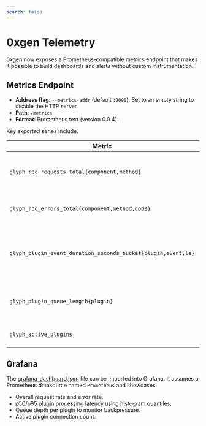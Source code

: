 ```yaml
---
search: false
---
```


# 0xgen Telemetry

0xgen now exposes a Prometheus-compatible metrics endpoint that makes it possible to build dashboards and alerts without custom instrumentation.

## Metrics Endpoint

* **Address flag**: `--metrics-addr` (default `:9090`). Set to an empty string to disable the HTTP server.
* **Path**: `/metrics`
* **Format**: Prometheus text (version 0.0.4).

Key exported series include:

| Metric | Type | Description |
| --- | --- | --- |
| `glyph_rpc_requests_total{component,method}` | Counter | Total RPC calls handled by the component. |
| `glyph_rpc_errors_total{component,method,code}` | Counter | Errors emitted during RPC handling. |
| `glyph_plugin_event_duration_seconds_bucket{plugin,event,le}` | Histogram | Latency for processing plugin events (with `_sum` and `_count`). |
| `glyph_plugin_queue_length{plugin}` | Gauge | Depth of each plugin's outbound queue. |
| `glyph_active_plugins` | Gauge | Number of connected plugins. |

## Grafana

The [grafana-dashboard.json](./grafana-dashboard.json) file can be imported into Grafana. It assumes a Prometheus datasource named `Prometheus` and showcases:

* Overall request rate and error rate.
* p50/p95 plugin processing latency using histogram quantiles.
* Queue depth per plugin to monitor backpressure.
* Active plugin connection count.

